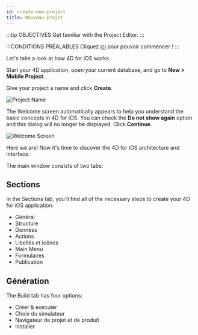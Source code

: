 ```yaml
---
id: create-new-project
title: Nouveau projet
---
```


:::tip OBJECTIVES Get familiar with the Project Editor. :::

:::CONDITIONS PRÉALABLES Cliquez [ici](prerequisites.html) pour pouvoir commencer ! :::

Let's take a look at how 4D for iOS works.

Start your 4D application, open your current database, and go to **New > Mobile Project**.

Give your project a name and click **Create**.

![Project Name](assets/en/project-editor/Project-creation-4D-for-iOS.png)

The Welcome screen automatically appears to help you understand the basic concepts in 4D for iOS. You can check the **Do not show again** option and this dialog will no longer be displayed. Click **Continue**.

![Welcome Screen](assets/en/project-editor/Welcome-Screen-4D-for-iOS.png)

Here we are! Now it's time to discover the 4D for iOS architecture and interface.

The main window consists of two tabs:

## Sections

In the Sections tab, you'll find all of the necessary steps to create your 4D for iOS application:

* Général
* Structure
* Données
* Actions
* Libellés et icônes
* Main Menu
* Formulaires
* Publication

## Génération

The Build tab has four options:

* Créer & exécuter
* Choix du simulateur
* Navigateur de projet et de produit
* Installer 
